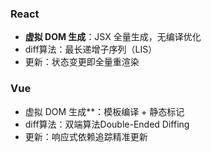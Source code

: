 
### React

- ​**​虚拟 DOM 生成**：JSX 全量生成，无编译优化
- diff算法：最长递增子序列（LIS）
- 更新：状态变更即全量重渲染

### Vue

- 虚拟 DOM 生成**：模板编译 + 静态标记
- diff算法：双端算法Double-Ended Diffing
- 更新：响应式依赖追踪精准更新